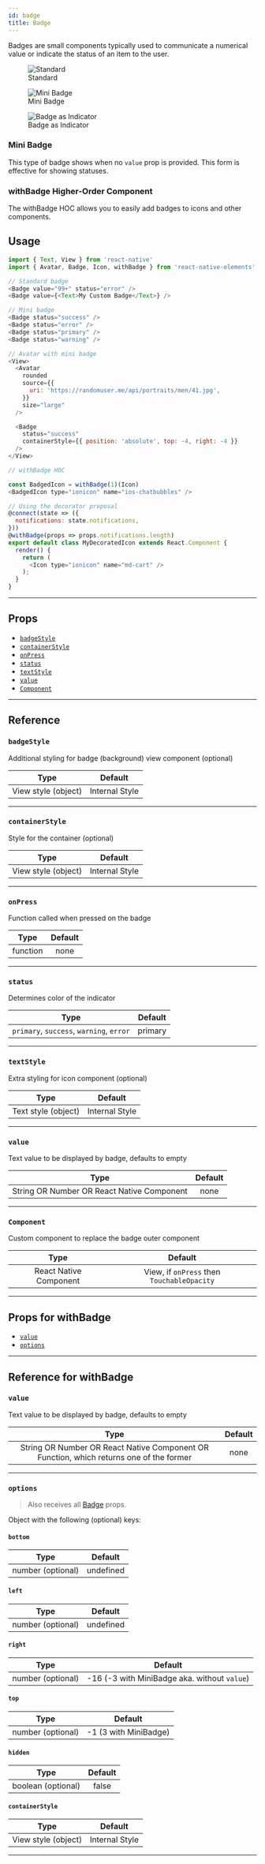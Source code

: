 ```yaml
---
id: badge
title: Badge
---
```


Badges are small components typically used to communicate a numerical value or
indicate the status of an item to the user.

<div class="component-preview">
  <figure>
  <img src="/img/badge/badge--standard.jpg" alt="Standard" />
    <figcaption>Standard</figcaption>
  </figure>
  <figure>
    <img src="/img/badge/badge--mini.jpg" alt="Mini Badge" />
    <figcaption>Mini Badge</figcaption>
  </figure>
  <figure>
  <img src="/img/badge/badge--indicator.jpg" alt="Badge as Indicator" />
    <figcaption>Badge as Indicator</figcaption>
  </figure>
</div>

### Mini Badge

This type of badge shows when no `value` prop is provided. This form is
effective for showing statuses.

### withBadge Higher-Order Component

The withBadge HOC allows you to easily add badges to icons and other components.

## Usage

```js
import { Text, View } from 'react-native'
import { Avatar, Badge, Icon, withBadge } from 'react-native-elements'

// Standard badge
<Badge value="99+" status="error" />
<Badge value={<Text>My Custom Badge</Text>} />

// Mini badge
<Badge status="success" />
<Badge status="error" />
<Badge status="primary" />
<Badge status="warning" />

// Avatar with mini badge
<View>
  <Avatar
    rounded
    source={{
      uri: 'https://randomuser.me/api/portraits/men/41.jpg',
    }}
    size="large"
  />

  <Badge
    status="success"
    containerStyle={{ position: 'absolute', top: -4, right: -4 }}
  />
</View>

// withBadge HOC

const BadgedIcon = withBadge(1)(Icon)
<BadgedIcon type="ionicon" name="ios-chatbubbles" />

// Using the decorator proposal
@connect(state => ({
  notifications: state.notifications,
}))
@withBadge(props => props.notifications.length)
export default class MyDecoratedIcon extends React.Component {
  render() {
    return (
      <Icon type="ionicon" name="md-cart" />
    );
  }
}
```

---

## Props

- [`badgeStyle`](#badgestyle)
- [`containerStyle`](#containerstyle)
- [`onPress`](#onpress)
- [`status`](#status)
- [`textStyle`](#textstyle)
- [`value`](#value)
- [`Component`](#Component)

---

## Reference

### `badgeStyle`

Additional styling for badge (background) view component (optional)

|        Type         |    Default     |
| :-----------------: | :------------: |
| View style (object) | Internal Style |

---

### `containerStyle`

Style for the container (optional)

|        Type         |    Default     |
| :-----------------: | :------------: |
| View style (object) | Internal Style |

---

### `onPress`

Function called when pressed on the badge

|   Type   | Default |
| :------: | :-----: |
| function |  none   |

---

### `status`

Determines color of the indicator

|                   Type                   | Default |
| :--------------------------------------: | :-----: |
| `primary`, `success`, `warning`, `error` | primary |

---

### `textStyle`

Extra styling for icon component (optional)

|        Type         |    Default     |
| :-----------------: | :------------: |
| Text style (object) | Internal Style |

---

### `value`

Text value to be displayed by badge, defaults to empty

|                    Type                    | Default |
| :----------------------------------------: | :-----: |
| String OR Number OR React Native Component |  none   |

---

### `Component`

Custom component to replace the badge outer component

|          Type          |                  Default                   |
| :--------------------: | :----------------------------------------: |
| React Native Component | View, if `onPress` then `TouchableOpacity` |

---

## Props for withBadge

- [`value`](#value)
- [`options`](#options)

---

## Reference for withBadge

### `value`

Text value to be displayed by badge, defaults to empty

|                                          Type                                           | Default |
| :-------------------------------------------------------------------------------------: | :-----: |
| String OR Number OR React Native Component OR Function, which returns one of the former |  none   |

---

### `options`

> Also receives all
> [Badge](https://facebook.github.io/react-native/docs/badge#props) props.

Object with the following (optional) keys:

#### `bottom`

|       Type        |  Default  |
| :---------------: | :-------: |
| number (optional) | undefined |

#### `left`

|       Type        |  Default  |
| :---------------: | :-------: |
| number (optional) | undefined |

#### `right`

|       Type        |                   Default                    |
| :---------------: | :------------------------------------------: |
| number (optional) | -16 (-3 with MiniBadge aka. without `value`) |

#### `top`

|       Type        |        Default        |
| :---------------: | :-------------------: |
| number (optional) | -1 (3 with MiniBadge) |

#### `hidden`

|        Type        | Default |
| :----------------: | :-----: |
| boolean (optional) |  false  |

#### `containerStyle`

|        Type         |    Default     |
| :-----------------: | :------------: |
| View style (object) | Internal Style |

---

